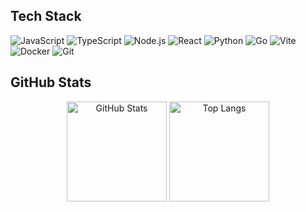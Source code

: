 ## Tech Stack

![JavaScript](https://img.shields.io/badge/JavaScript-F7DF1E?logo=javascript&logoColor=222)
![TypeScript](https://img.shields.io/badge/TypeScript-3178C6?logo=typescript&logoColor=fff)
![Node.js](https://img.shields.io/badge/Node.js-339933?logo=node.js&logoColor=fff)
![React](https://img.shields.io/badge/React-61DAFB?logo=react&logoColor=222)
![Python](https://img.shields.io/badge/Python-3776AB?logo=python&logoColor=fff)
![Go](https://img.shields.io/badge/Go-00ADD8?logo=go&logoColor=fff)
![Vite](https://img.shields.io/badge/Vite-646CFF?logo=vite&logoColor=fff)
![Docker](https://img.shields.io/badge/Docker-2496ED?logo=docker&logoColor=fff)
![Git](https://img.shields.io/badge/Git-F05032?logo=git&logoColor=fff)

## GitHub Stats

<div align="center">

<img src="https://github-readme-stats.vercel.app/api?username=wsyzxjn&show_icons=true&theme=tokyonight&locale=cn" alt="GitHub Stats" height="160" />
<img src="https://readme-card-taupe.vercel.app/
api/top-langs/?username=wsyzxjn&layout=compact&locale=cn&theme=tokyonight" alt="Top Langs" height="160" />

</div>

<!-- 可选：贡献连续天数 -->
<!-- <div align="center">
<img src="https://streak-stats.demolab.com?user=USERNAME&theme=transparent" alt="GitHub Streak" height="160" />
</div> -->
